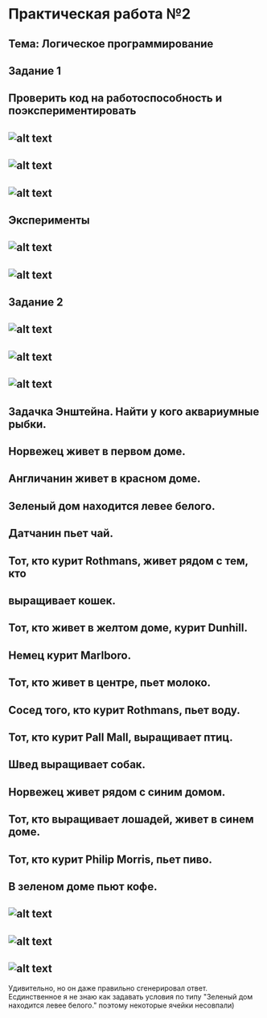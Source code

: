 Практическая работа №2
=========
Тема: Логическое программирование
---------
Задание 1
---------
Проверить код на работоспособность и поэкспериментировать 
---------
![alt text](https://cdn-images-1.medium.com/freeze/max/1000/0*wqUB_0S3sNyjJWFj.jpg?q=20)
---------
![alt text](https://sun9-42.userapi.com/c856124/v856124090/1134de/vhEj5XVZ6n0.jpg)
---------
![alt text](https://sun9-49.userapi.com/c856124/v856124090/1134e5/Bu3Fvl3LWRk.jpg)
---------
Эксперименты
---------
![alt text]()
---------
![alt text]()
---------
Задание 2
---------
![alt text](https://codealogic.files.wordpress.com/2018/07/pz1.png)
---------
![alt text](https://sun9-20.userapi.com/c856124/v856124062/112bdc/GKiuy3ffyqc.jpg)
---------
![alt text](https://sun9-45.userapi.com/c856124/v856124062/112be3/oidoMYC5gjg.jpg)
---------
Задачка Энштейна. Найти у кого аквариумные рыбки.
---------
Норвежец живет в первом доме.
---------
Англичанин живет в красном доме.
---------
Зеленый дом находится левее белого.
---------
Датчанин пьет чай.
---------
Тот, кто курит Rothmans, живет рядом с тем, кто
---------
выращивает кошек.
---------
Тот, кто живет в желтом доме, курит Dunhill.
---------
Немец курит Marlboro.
---------
Тот, кто живет в центре, пьет молоко.
---------
Сосед того, кто курит Rothmans, пьет воду.
---------
Тот, кто курит Pall Mall, выращивает птиц.
---------
Швед выращивает собак.
---------
Норвежец живет рядом с синим домом.
---------
Тот, кто выращивает лошадей, живет в синем доме.
---------
Тот, кто курит Philip Morris, пьет пиво.
---------
В зеленом доме пьют кофе.
---------
![alt text](https://sun9-10.userapi.com/c850636/v850636682/1dc71c/m8sBH1G9PLo.jpg)
---------
![alt text](https://sun9-30.userapi.com/c850636/v850636682/1dc70d/iEObUw2froE.jpg)
---------
![alt text](https://sun9-67.userapi.com/c850636/v850636682/1dc714/f2H-J8aWr30.jpg)
---------
Удивительно, но он даже правильно сгенерировал ответ. Есдинственное я не знаю как задавать условия по типу "Зеленый дом находится левее белого." поэтому некоторые ячейки несовпали) 
